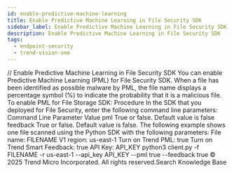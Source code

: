 ```yaml
---
id: enable-predictive-machine-learning
title: Enable Predictive Machine Learning in File Security SDK
sidebar_label: Enable Predictive Machine Learning in File Security SDK
description: Enable Predictive Machine Learning in File Security SDK
tags:
  - endpoint-security
  - trend-vision-one
---
```


/*<![CDATA[*/ $('#title').html($('meta[name=map-description]').attr('content')); /*]]>*/ Enable Predictive Machine Learning in File Security SDK You can enable Predictive Machine Learning (PML) for File Security SDK. When a file has been identified as possible malware by PML, the file name displays a percentage symbol (%) to indicate the probability that it is a malicious file. To enable PML for File Storage SDK: Procedure In the SDK that you deployed for File Security, enter the following command line parameters: Command Line Parameter Value pml True or false. Default value is false feedback True or false. Default value is false. The following example shows one file scanned using the Python SDK with the following parameters: File name: FILENAME V1 region: us-east-1 Turn on Trend PML: true Turn on Trend Smart Feedback: true API Key: API_KEY python3 client.py -f FILENAME -r us-east-1 --api_key API_KEY --pml true --feedback true © 2025 Trend Micro Incorporated. All rights reserved.Search Knowledge Base